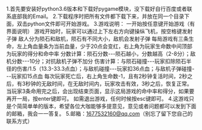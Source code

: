 1.首先要安装好python3.6版本和下载好pygame模块，没下载好自行百度或者联系底部我的Email。
2.下载程序时把所有文件都下载下来，并放在同一个目录下面，双击python文件即可开始游戏。
3.游戏说明：
	一开始按任意键开始游戏（有界面说明）
	游戏开始时，玩家可以通过上下左右方向键操纵飞机，按空格键发射子弹
	敌人分为陨石和敌机，陨石有不同大小，敌机会发射子弹
	每局游戏有三条生命，左上角血量条为当前血量，少于20点会变红，右上角为玩家生命数中间顶部为玩家的得分和命中率
	分数计算：陨石分数---陨石越小，分数越高（2-8分）；敌机分数---10分；对抗敌机子弹不加分
	伤害计算：与陨石碰撞---玩家扣除陨石半径的伤害/1.5（13.3-33.3点血）；与敌机碰撞---玩家扣36点血；与敌机子弹碰撞---玩家扣15点血
	每次玩家死亡后，右上角生命数-1，且有2秒钟复活时间，2秒之后，有3秒钟的无敌时间，在无敌时间内，玩家攻击有效，3秒之后，恢复正常。
	当玩家3条命用完之后，会出现结束页面，显示这局游戏的命中率和得分，如果要再开一局，按enter键即可。
	如需退出游戏，任何时候按esc键即可。
4.这游戏只是个简简单单的版本，希望各位大咖能够多提意见，意见或者问题都可以发到下面的邮箱，我会一一答复。
5.邮箱：1677532160@qq.com（别忘了留下您自己的联系方式）
